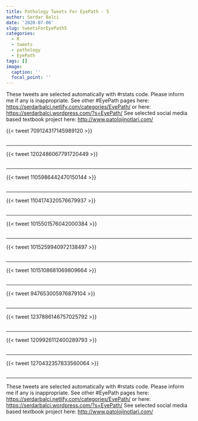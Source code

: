 ```yaml
---
title: Pathology Tweets For EyePath - 5
author: Serdar Balci
date: '2020-07-06'
slug: tweetsForEyePath5
categories:
  - R
  - tweets
  - pathology
  - EyePath
tags: []
image:
  caption: ''
  focal_point: ''
---
```



These tweets are selected automatically with #rstats code. Please inform me if any is inappropriate.
See other #EyePath pages here: https://serdarbalci.netlify.com/categories/EyePath/  or here: https://serdarbalci.wordpress.com/?s=EyePath/ 
See selected social media based textbook project here: http://www.patolojinotlari.com/

{{< tweet 709124317145989120 >}}
<br>
<br>
<hr>
{{< tweet 1202486067791720449 >}}
<br>
<br>
<hr>
{{< tweet 1105986442470150144 >}}
<br>
<br>
<hr>
{{< tweet 1104174320576679937 >}}
<br>
<br>
<hr>
{{< tweet 1015501576042000384 >}}
<br>
<br>
<hr>
{{< tweet 1015259940972138497 >}}
<br>
<br>
<hr>
{{< tweet 1015108681069809664 >}}
<br>
<br>
<hr>
{{< tweet 947653005976879104 >}}
<br>
<br>
<hr>
{{< tweet 1237886146757025792 >}}
<br>
<br>
<hr>
{{< tweet 1209926112400289793 >}}
<br>
<br>
<hr>
{{< tweet 1270432357833560064 >}}
<br>
<br>
<hr>


These tweets are selected automatically with #rstats code. Please inform me if any is inappropriate.
See other #EyePath pages here: https://serdarbalci.netlify.com/categories/EyePath/  or here: https://serdarbalci.wordpress.com/?s=EyePath/ 
See selected social media based textbook project here: http://www.patolojinotlari.com/
